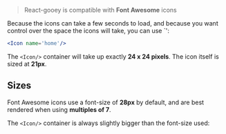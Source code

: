 > React-gooey is compatible with **Font Awesome** icons

Because the icons can take a few seconds to load, and because you want control over the space the icons will take, you can use `<Icon/>':

```jsx
<Icon name='home'/>
```

The `<Icon/>` container will take up exactly **24 x 24 pixels**. The icon itself is sized at **21px**.

## Sizes

Font Awesome icons use a font-size of **28px** by default, and are best rendered when using **multiples of 7**.

The `<Icon/>` container is always slightly bigger than the font-size used:
